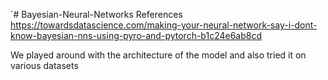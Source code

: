 `# Bayesian-Neural-Networks
References
https://towardsdatascience.com/making-your-neural-network-say-i-dont-know-bayesian-nns-using-pyro-and-pytorch-b1c24e6ab8cd

We played around with the architecture of the model and also tried it on various datasets
